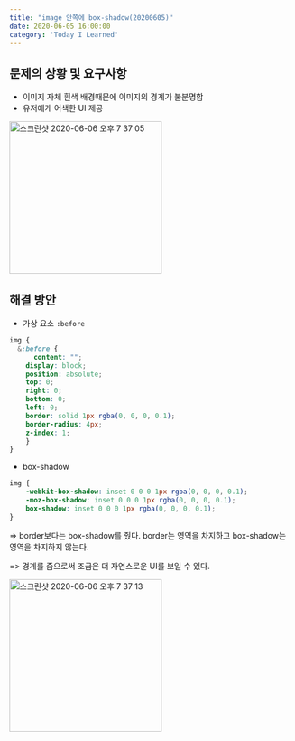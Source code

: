 ```yaml
---
title: "image 안쪽에 box-shadow(20200605)"
date: 2020-06-05 16:00:00
category: 'Today I Learned'
---
```


## 문제의 상황 및 요구사항

- 이미지 자체 흰색 배경때문에 이미지의 경계가 불분명함
- 유저에게 어색한 UI 제공

<img width="270" alt="스크린샷 2020-06-06 오후 7 37 05" src="https://user-images.githubusercontent.com/36187948/83942302-41411380-a82d-11ea-9a4e-903eab03b6b4.png">

## 해결 방안

- 가상 요소 `:before`

```scss
img {
  &:before {
	  content: "";
    display: block;
    position: absolute;
    top: 0;
    right: 0;
    bottom: 0;
    left: 0;
    border: solid 1px rgba(0, 0, 0, 0.1);
    border-radius: 4px;
    z-index: 1;
	}
}
```

- box-shadow

```scss
img {
	-webkit-box-shadow: inset 0 0 0 1px rgba(0, 0, 0, 0.1);
	-moz-box-shadow: inset 0 0 0 1px rgba(0, 0, 0, 0.1);
	box-shadow: inset 0 0 0 1px rgba(0, 0, 0, 0.1);
}
```

=> border보다는 box-shadow를 줬다. border는 영역을 차지하고 box-shadow는 영역을 차지하지 않는다.

=> 경계를 줌으로써 조금은 더 자연스로운 UI를 보일 수 있다.

<img width="270" alt="스크린샷 2020-06-06 오후 7 37 13" src="https://user-images.githubusercontent.com/36187948/83942303-42724080-a82d-11ea-8fe5-7a26219d46d1.png">


